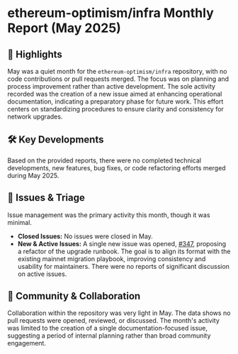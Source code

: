 # ethereum-optimism/infra Monthly Report (May 2025)

## 🚀 Highlights
May was a quiet month for the `ethereum-optimism/infra` repository, with no code contributions or pull requests merged. The focus was on planning and process improvement rather than active development. The sole activity recorded was the creation of a new issue aimed at enhancing operational documentation, indicating a preparatory phase for future work. This effort centers on standardizing procedures to ensure clarity and consistency for network upgrades.

## 🛠️ Key Developments
Based on the provided reports, there were no completed technical developments, new features, bug fixes, or code refactoring efforts merged during May 2025.

## 🐛 Issues & Triage
Issue management was the primary activity this month, though it was minimal.

-   **Closed Issues:** No issues were closed in May.
-   **New & Active Issues:** A single new issue was opened, [#347](https://github.com/ethereum-optimism/infra/issues/347), proposing a refactor of the upgrade runbook. The goal is to align its format with the existing mainnet migration playbook, improving consistency and usability for maintainers. There were no reports of significant discussion on active issues.

## 💬 Community & Collaboration
Collaboration within the repository was very light in May. The data shows no pull requests were opened, reviewed, or discussed. The month's activity was limited to the creation of a single documentation-focused issue, suggesting a period of internal planning rather than broad community engagement.
